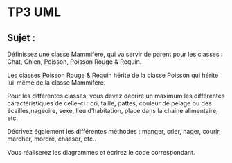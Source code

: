 # TP3 UML 

## Sujet :  
Définissez une classe Mammifère, qui va servir de parent pour les classes : Chat, Chien, Poisson, Poisson Rouge & Requin.

Les classes Poisson Rouge & Requin hérite de la classe Poisson qui hérite lui-même de la classe Mammifère.

Pour les différentes classes, vous devez décrire un maximum les différentes caractéristiques de celle-ci : cri, taille, pattes, couleur de pelage ou des écailles,nageoire, sexe, lieu d’habitation, place dans la chaine alimentaire, etc.

Décrivez également les différentes méthodes : manger, crier, nager, courir, marcher, mordre, chasser, etc..

Vous réaliserez les diagrammes et écrirez le code correspondant.